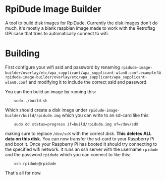 # RpiDude Image Builder

A tool to build disk images for RpiDude.
Currently the disk images don't do much,
it's mostly a blank raspbian image made
to work with the Retroflag GPi case that
tries to automatically connect to wifi.

# Building

First configure your wifi ssid and password by
renaming `rpidude-image-builder/overlay/etc/wpa_supplicant/wpa_supplicant-wlan0.conf.example`
to `rpidude-image-builder/overlay/etc/wpa_supplicant/wpa_supplicant-wlan0.conf`
and modifying it to include the correct 
ssid and password.

You can then build an image by running this:

```
    sudo ./build.sh
```

Which should create a disk image under
`rpidude-image-builder/build/rpidude.img`
which you can write to an sd-card like
this:

```
    sudo dd status=progress if=build/rpidude.img of=/dev/sdX
```

making sure to replace `/dev/sdX` with 
the correct disk. **This deletes ALL
data on this disk.** You can now transfer
the sd-card to your Raspberry Pi and boot
it. Once your Raspberry Pi has booted it
should try connecting to the specified wifi
network. It runs an ssh server with the 
username `rpidude` and the
password `rpidude` which you can connect
to like this:

```
    ssh rpidude@rpidude
```

That's all for now.
